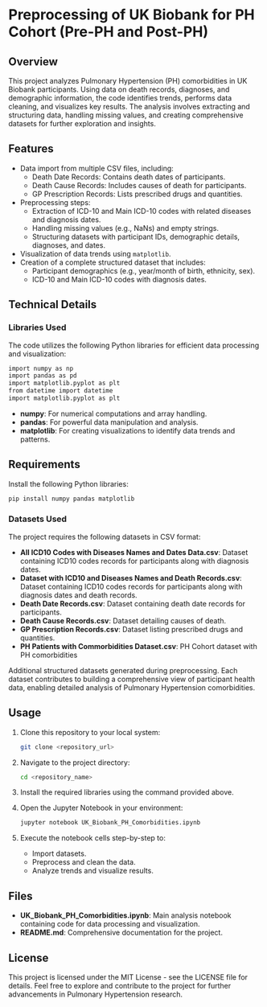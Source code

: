 
# Preprocessing of UK Biobank for PH Cohort (Pre-PH and Post-PH)

## Overview
This project analyzes Pulmonary Hypertension (PH) comorbidities in UK Biobank participants. Using data on death records, diagnoses, and demographic information, the code identifies trends, performs data cleaning, and visualizes key results. The analysis involves extracting and structuring data, handling missing values, and creating comprehensive datasets for further exploration and insights.

## Features
- Data import from multiple CSV files, including:
  - Death Date Records: Contains death dates of participants.
  - Death Cause Records: Includes causes of death for participants.
  - GP Prescription Records: Lists prescribed drugs and quantities.
- Preprocessing steps:
  - Extraction of ICD-10 and Main ICD-10 codes with related diseases and diagnosis dates.
  - Handling missing values (e.g., NaNs) and empty strings.
  - Structuring datasets with participant IDs, demographic details, diagnoses, and dates.
- Visualization of data trends using `matplotlib`.
- Creation of a complete structured dataset that includes:
  - Participant demographics (e.g., year/month of birth, ethnicity, sex).
  - ICD-10 and Main ICD-10 codes with diagnosis dates.

## Technical Details

### Libraries Used
The code utilizes the following Python libraries for efficient data processing and visualization:

```bash
import numpy as np
import pandas as pd
import matplotlib.pyplot as plt
from datetime import datetime
import matplotlib.pyplot as plt
```
- **numpy**: For numerical computations and array handling.
- **pandas**: For powerful data manipulation and analysis.
- **matplotlib**: For creating visualizations to identify data trends and patterns.
 
## Requirements
Install the following Python libraries:

```bash
pip install numpy pandas matplotlib
```


### Datasets Used
The project requires the following datasets in CSV format:
- **All ICD10 Codes with Diseases Names and Dates Data.csv**: Dataset containing ICD10 codes records for participants along with diagnosis dates.
- **Dataset with ICD10 and Diseases Names and Death Records.csv**: Dataset containing ICD10 codes records for participants along with diagnosis dates and death records.
- **Death Date Records.csv**: Dataset containing death date records for participants.
- **Death Cause Records.csv**: Dataset detailing causes of death.
- **GP Prescription Records.csv**: Dataset listing prescribed drugs and quantities.
- **PH Patients with Commorbidities Dataset.csv**: PH Cohort dataset with PH comorbidities

Additional structured datasets generated during preprocessing.
Each dataset contributes to building a comprehensive view of participant health data, enabling detailed analysis of Pulmonary Hypertension comorbidities.


## Usage

1. Clone this repository to your local system:
   ```bash
   git clone <repository_url>
   ```
   
2. Navigate to the project directory:
   ```bash
   cd <repository_name>
   ```

3. Install the required libraries using the command provided above.

4. Open the Jupyter Notebook in your environment:

   ```bash
   jupyter notebook UK_Biobank_PH_Comorbidities.ipynb
   ```

5. Execute the notebook cells step-by-step to:
   - Import datasets.
   - Preprocess and clean the data.
   - Analyze trends and visualize results.

## Files
- **UK_Biobank_PH_Comorbidities.ipynb**: Main analysis notebook containing code for data processing and visualization.
- **README.md**: Comprehensive documentation for the project.

## License
This project is licensed under the MIT License - see the LICENSE file for details.
Feel free to explore and contribute to the project for further advancements in Pulmonary Hypertension research.

